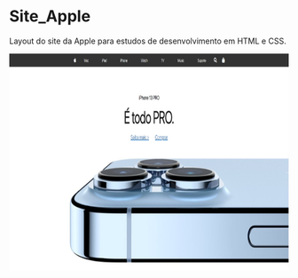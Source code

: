 # Site_Apple
Layout do site da Apple para estudos de desenvolvimento em HTML e CSS.

<img align="center" alt="site_apple" height="391" width="1280" src="https://github.com/juniatech/Site_Apple/blob/main/img_site_apple.jpeg" />
